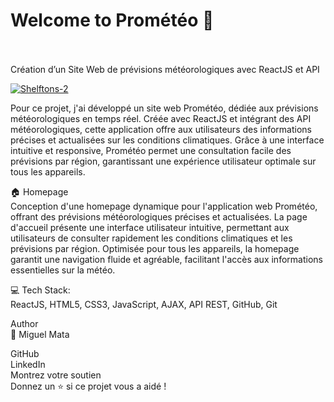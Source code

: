 # Welcome to Prométéo 👋
<br/>
<br/>
Création d’un Site Web de prévisions météorologiques avec ReactJS et API

<a href="https://ik.imagekit.io/"><img src="https://ik.imagekit.io/logoMGM/Prom%C3%A9t%C3%A9o/Prome%CC%81te%CC%81o.png?updatedAt=1730139487256" alt="Shelftons-2" border="0"></a>

Pour ce projet, j'ai développé un site web Prométéo, dédiée aux prévisions météorologiques en temps réel. Créée avec ReactJS et intégrant des API météorologiques, cette application offre aux utilisateurs des informations précises et actualisées sur les conditions climatiques. Grâce à une interface intuitive et responsive, Prométéo permet une consultation facile des prévisions par région, garantissant une expérience utilisateur optimale sur tous les appareils.

🏠 Homepage
<br/>
Conception d'une homepage dynamique pour l'application web Prométéo, offrant des prévisions météorologiques précises et actualisées. La page d'accueil présente une interface utilisateur intuitive, permettant aux utilisateurs de consulter rapidement les conditions climatiques et les prévisions par région. Optimisée pour tous les appareils, la homepage garantit une navigation fluide et agréable, facilitant l'accès aux informations essentielles sur la météo.

💻 Tech Stack:
<br/>
ReactJS, HTML5, CSS3, JavaScript, AJAX, API REST, GitHub, Git

Author
<br/>
👤 Miguel Mata

GitHub
<br/>
LinkedIn
<br/>
Montrez votre soutien
<br/>
Donnez un ⭐️ si ce projet vous a aidé !
